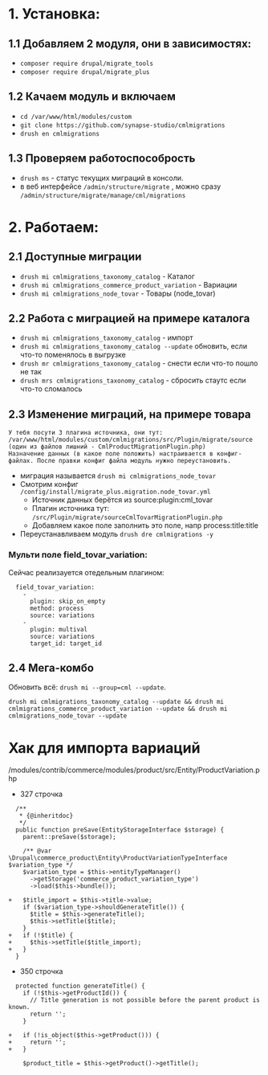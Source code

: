 # 1. Установка:
## 1.1 Добавляем 2 модуля, они в зависимостях:
 * `composer require drupal/migrate_tools`
 * `composer require drupal/migrate_plus`

## 1.2 Качаем модуль и включаем
 * `cd /var/www/html/modules/custom`
 * `git clone https://github.com/synapse-studio/cmlmigrations`
 * `drush en cmlmigrations`

## 1.3 Проверяем работоспособрость
 * `drush ms` - статус текущих миграций в консоли.
 * в веб интерфейсе `/admin/structure/migrate` , можно сразу `/admin/structure/migrate/manage/cml/migrations`

# 2. Работаем:

## 2.1 Доступные миграции
 * `drush mi cmlmigrations_taxonomy_catalog` - Каталог
 * `drush mi cmlmigrations_commerce_product_variation` - Вариации
 * `drush mi cmlmigrations_node_tovar` - Товары (node_tovar)

## 2.2 Работа с миграцией на примере каталога
 * `drush mi cmlmigrations_taxonomy_catalog` - импорт
 * `drush mi cmlmigrations_taxonomy_catalog --update` обновить, если что-то поменялось в выгрузке
 * `drush mr cmlmigrations_taxonomy_catalog` - снести если что-то пошло не так
 * `drush mrs cmlmigrations_taxonomy_catalog` - сбросить стаутс если что-то сломалось

## 2.3 Изменение миграций, на примере товара
```
У тебя посути 3 плагина источника, они тут:
/var/www/html/modules/custom/cmlmigrations/src/Plugin/migrate/source
(один из файлов лишний - CmlProductMigrationPlugin.php)
Назначение данных (в какое поле положить) настраивается в конфиг-файлах. После правки конфиг файла модуль нужно переустановить.
```
 * миграция называется `drush mi cmlmigrations_node_tovar`
 * Смотрим конфиг `/config/install/migrate_plus.migration.node_tovar.yml`
   * Источник данных берётся из source:plugin:cml_tovar
   * Плагин источника тут: `/src/Plugin/migrate/sourceCmlTovarMigrationPlugin.php`
   * Добавляем какое поле заполнить это поле, напр process:title:title
 * Переустанавливаем модуль `drush dre cmlmigrations -y`

### Мульти поле field_tovar_variation:
Сейчас реализауется отедельным плагином:
```
  field_tovar_variation:
    -
      plugin: skip_on_empty
      method: process
      source: variations
    -
      plugin: multival
      source: variations
      target_id: target_id
```
## 2.4 Мега-комбо
Обновить всё: `drush mi --group=cml --update`.
```
drush mi cmlmigrations_taxonomy_catalog --update && drush mi cmlmigrations_commerce_product_variation --update && drush mi cmlmigrations_node_tovar --update
```


# Хак для импорта вариаций
/modules/contrib/commerce/modules/product/src/Entity/ProductVariation.php

* 327 строчка
```
  /**
   * {@inheritdoc}
   */
  public function preSave(EntityStorageInterface $storage) {
    parent::preSave($storage);

    /** @var \Drupal\commerce_product\Entity\ProductVariationTypeInterface $variation_type */
    $variation_type = $this->entityTypeManager()
      ->getStorage('commerce_product_variation_type')
      ->load($this->bundle());

+   $title_import = $this->title->value;
    if ($variation_type->shouldGenerateTitle()) {
      $title = $this->generateTitle();
      $this->setTitle($title);
    }
+   if (!$title) {
+     $this->setTitle($title_import);
+   }
  }
```

* 350 строчка
```
  protected function generateTitle() {
    if (!$this->getProductId()) {
      // Title generation is not possible before the parent product is known.
      return '';
    }

+   if (!is_object($this->getProduct())) {
+     return '';
+   }

    $product_title = $this->getProduct()->getTitle();
```
 
